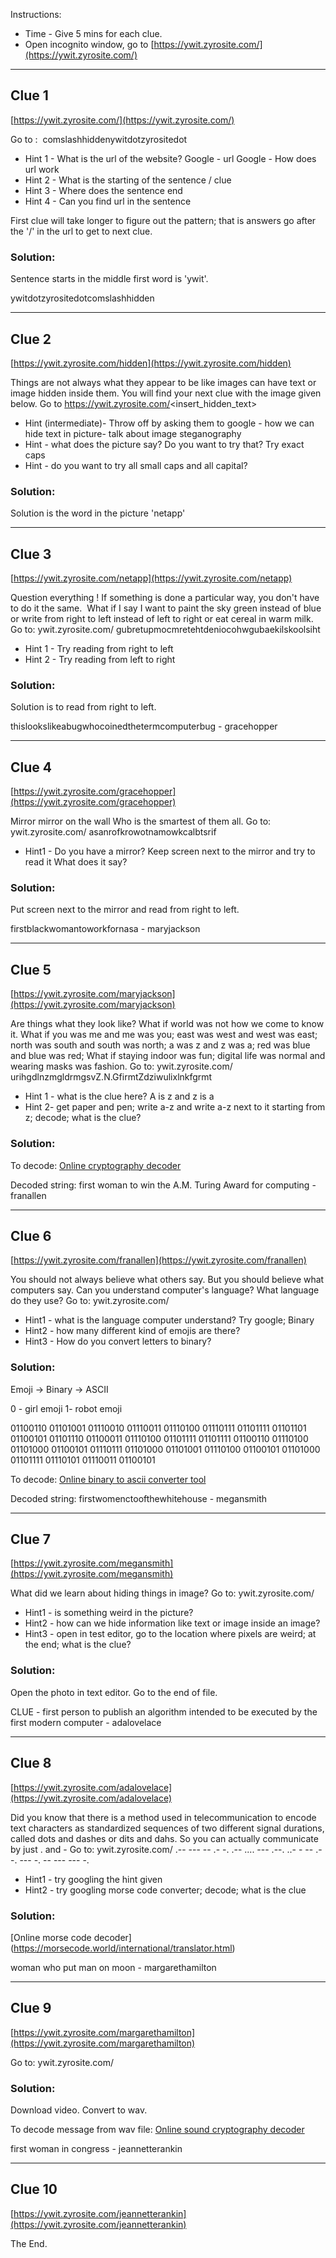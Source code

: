 Instructions:

* Time - Give 5 mins for each clue.
* Open incognito window, go to [https://ywit.zyrosite.com/](https://ywit.zyrosite.com/)

---

## Clue 1
[https://ywit.zyrosite.com/](https://ywit.zyrosite.com/)

Go to : 
comslashhiddenywitdotzyrositedot


* Hint 1 - What is the url of the website?
Google - url
Google - How does url work
* Hint 2 - What is the starting of the sentence / clue
* Hint 3 - Where does the sentence end
* Hint 4 - Can you find url in the sentence

First clue will take longer to figure out the pattern; that is answers go after the '/' in the url to get to next clue.

### Solution:
Sentence starts in the middle first word is 'ywit'.

ywitdotzyrositedotcomslashhidden

---

## Clue 2
[https://ywit.zyrosite.com/hidden](https://ywit.zyrosite.com/hidden)

Things are not always what they appear to be like images can have text or image hidden inside them. You will find your next clue with the image given below.
Go to https://ywit.zyrosite.com/<insert_hidden_text>

* Hint (intermediate)- Throw off by asking them to google - how we can hide text in picture- talk about image steganography 
* Hint - what does the picture say? Do you want to try that? Try exact caps
* Hint - do you want to try all small caps and all capital?

### Solution:
Solution is the word in the picture 'netapp'

---

## Clue 3
[https://ywit.zyrosite.com/netapp](https://ywit.zyrosite.com/netapp)

Question everything !
If something is done a particular way, you don't have to do it the same. 
What if I say I want to paint the sky green instead of blue or write from right to left instead of left to right or eat cereal in warm milk.
Go to: ywit.zyrosite.com/<insert answer>
gubretupmocmretehtdeniocohwgubaekilskoolsiht

* Hint 1 - Try reading from right to left
* Hint 2 - Try reading from left to right

### Solution:
Solution is to read from right to left.

thislookslikeabugwhocoinedthetermcomputerbug - gracehopper

---

## Clue 4
[https://ywit.zyrosite.com/gracehopper](https://ywit.zyrosite.com/gracehopper)

Mirror mirror on the wall
Who is the smartest of them all.
Go to: ywit.zyrosite.com/<insert answer>
asanrofkrowotnamowkcalbtsrif

* Hint1 - Do you have a mirror? Keep screen next to the mirror and try to read it
What does it say?

### Solution:
Put screen next to the mirror and read from right to left.

firstblackwomantoworkfornasa - maryjackson

---

## Clue 5
[https://ywit.zyrosite.com/maryjackson](https://ywit.zyrosite.com/maryjackson)

Are things what they look like? 
What if world was not how we come to know it. What if you was me and me was you; east was west and west was east; 
north was south and south was north; a was z and z was a; red was blue and blue was red; What if staying indoor was fun; 
digital life was normal and wearing masks was fashion.
Go to: ywit.zyrosite.com/<insert answer>
urihgdlnzmgldrmgsvZ.N.GfirmtZdziwulixlnkfgrmt

* Hint 1 - what is the clue here? A is z and z is a
* Hint 2- get paper and pen; write a-z and write a-z next to it starting from z; decode; what is the clue?

### Solution:

To decode:
[Online cryptography decoder](https://cryptii.com/pipes/alphabetical-substitution)

Decoded string:
first woman to win the A.M. Turing Award for computing - franallen

---

## Clue 6
[https://ywit.zyrosite.com/franallen](https://ywit.zyrosite.com/franallen)

You should not always believe what others say. But you should believe what computers say. Can you understand computer's language? What language do they use?
Go to: ywit.zyrosite.com/<insert answer>

* Hint1 - what is the language computer understand? Try google; Binary
* Hint2 - how many different kind of emojis are there?
* Hint3 - How do you convert letters to binary?

### Solution:

Emoji -> Binary -> ASCII

0 - girl emoji
1- robot emoji

01100110 01101001 01110010 01110011 01110100 01110111 01101111 01101101 01100101 01101110 01100011 01110100 01101111 01101111
01100110 01110100 01101000 01100101 01110111 01101000 01101001 01110100 01100101 01101000 01101111 01110101 01110011 01100101

To decode:
[Online binary to ascii converter tool](https://onlineasciitools.com/convert-arbitrary-base-to-ascii)

Decoded string:
firstwomenctoofthewhitehouse - megansmith

---

## Clue 7
[https://ywit.zyrosite.com/megansmith](https://ywit.zyrosite.com/megansmith)

What did we learn about hiding things in image?
Go to: ywit.zyrosite.com/<insert answer>

* Hint1 - is something weird in the picture?
* Hint2 - how can we hide information like text or image inside an image?
* Hint3 - open in test editor, go to the location where pixels are weird; at the end; what is the clue?

### Solution:
Open the photo in text editor. Go to the end of file. 

CLUE - first person to publish an algorithm intended to be executed by the first modern computer - adalovelace

---

## Clue 8
[https://ywit.zyrosite.com/adalovelace](https://ywit.zyrosite.com/adalovelace)

Did you know that there is a method used in telecommunication to encode text characters as standardized sequences of two different signal durations, 
called dots and dashes or dits and dahs. So you can actually communicate by just . and -
Go to: ywit.zyrosite.com/<insert answer>
.-- --- -- .- -. .-- .... --- .--. ..- - -- .- -. --- -. -- --- --- -.

* Hint1 - try googling the hint given
* Hint2 - try googling morse code converter; decode; what is the clue

### Solution:

[Online morse code decoder] (https://morsecode.world/international/translator.html)

woman who put man on moon - margarethamilton

---

## Clue 9
[https://ywit.zyrosite.com/margarethamilton](https://ywit.zyrosite.com/margarethamilton)

Go to: ywit.zyrosite.com/<insert answer>

### Solution:

Download video. Convert to wav.

To decode message from wav file:
[Online sound cryptography decoder](https://futureboy.us/stegano/decinput.html)

first woman in congress - jeannetterankin

---

## Clue 10
[https://ywit.zyrosite.com/jeannetterankin](https://ywit.zyrosite.com/jeannetterankin)

The End.
